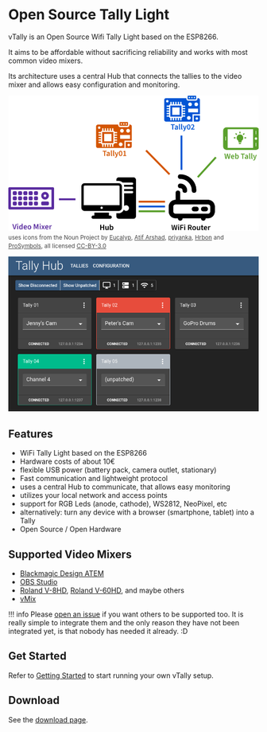 # Open Source Tally Light

vTally is an Open Source Wifi Tally Light based on the ESP8266.

It aims to be affordable without sacrificing reliability and works with most
common video mixers.

Its architecture uses a central Hub that connects the tallies to the video mixer and
allows easy configuration and monitoring.

![Architecture Setup](images/architecture.png)
<span style="font-size:smaller;opacity:0.8">uses icons from the Noun Project by 
[Eucalyp](https://thenounproject.com/browse/?i=3151803),
[Atif Arshad](https://thenounproject.com/browse/?i=1294543),
[priyanka](https://thenounproject.com/browse/?i=1637910),
[Hrbon](https://thenounproject.com/browse?i=3014911) and
[ProSymbols](https://thenounproject.com/browse/?i=1086042), all licensed [CC-BY-3.0](https://creativecommons.org/licenses/by/3.0/us/legalcode)</span>

![Tally Hub](images/tally-hub.png)

## Features

* WiFi Tally Light based on the ESP8266
* Hardware costs of about 10€
* flexible USB power (battery pack, camera outlet, stationary)
* Fast communication and lightweight protocol
* uses a central Hub to communicate, that allows easy monitoring
* utilizes your local network and access points
* support for RGB Leds (anode, cathode), WS2812, NeoPixel, etc
* alternatively: turn any device with a browser (smartphone, tablet) into a Tally
* Open Source / Open Hardware

## Supported Video Mixers

* [Blackmagic Design ATEM](https://www.blackmagicdesign.com/products)
* [OBS Studio](https://obsproject.com/)
* [Roland V-8HD](https://proav.roland.com/de/products/v-8hd/), [Roland V-60HD](https://proav.roland.com/de/products/v-60hd/), and maybe others
* [vMix](https://www.vmix.com/software/)

!!! info
    Please [open an issue](https://github.com/wifi-tally/wifi-tally/issues)
    if you want others to be supported too. It is really simple to integrate them
    and the only reason they have not been integrated yet, is that nobody has needed it already. :D

## Get Started

Refer to [Getting Started](getting-started/index.md) to start running your own vTally setup.

## Download

See the [download page](download.md).

